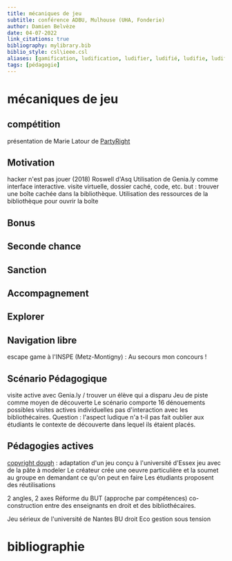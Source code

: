 ```yaml
---
title: mécaniques de jeu
subtitle: conférence ADBU, Mulhouse (UHA, Fonderie)
author: Damien Belvèze
date: 04-07-2022
link_citations: true
bibliography: mylibrary.bib
biblio_style: csl\ieee.csl
aliases: [gamification, ludification, ludifier, ludifié, ludifie, ludifient]
tags: [pédagogie]
---
```


<!--
Constat : Le jeu est devenu en peu de temps un outil pédagogique comme les autres. Rapide adaptation des bibliothécaires-formateurs à la ludification des contenus à l'université. Grande réactivité des bibliothécaires formateurs. 
-->


# mécaniques de jeu
## compétition

présentation de Marie Latour de [PartyRight](https://ikigai.games/games/gameDetails/102)

## Motivation
hacker n'est pas jouer (2018)
Roswell d'Asq
Utilisation de Genia.ly comme interface interactive.
visite virtuelle, dossier caché, code, etc.
but : trouver une boîte cachée dans la bibliothèque. Utilisation des ressources de la bibliothèque pour ouvrir la boîte

## Bonus

## Seconde chance

## Sanction

## Accompagnement

## Explorer 

## Navigation libre

escape game à l'INSPE (Metz-Montigny) : Au secours mon concours !


## Scénario Pédagogique

visite active avec Genia.ly / trouver un élève qui a disparu
Jeu de piste comme moyen de découverte
Le scénario comporte 16 dénouements possibles
visites actives individuelles
pas d'interaction avec les bibliothécaires. 
Question : l'aspect ludique n'a t-il pas fait oublier aux étudiants le contexte de découverte dans lequel ils étaient placés. 



## Pédagogies actives


[copyright dough](https://copyrightliteracy.org/2020/03/02/copyright-dough-a-game-to-teach-and-bring-discussion-about-copyright-licences-and-exceptions/) : adaptation d'un jeu conçu à l'université d'Essex
jeu avec de la pâte à modeler
Le créateur crée une oeuvre particulière et la soumet au groupe en demandant ce qu'on peut en faire
Les étudiants proposent des réutilisations

2 angles, 2 axes 
Réforme du BUT (approche par compétences)
co-construction entre des enseignants en droit et des bibliothécaires.

Jeu sérieux de l'université de Nantes
BU droit Eco gestion sous tension




# bibliographie

